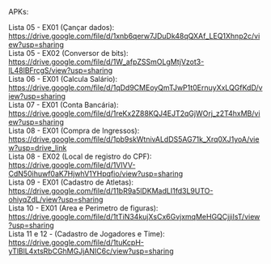 APKs:
<br>

Lista 05 - EX01 (Çançar dados): https://drive.google.com/file/d/1xnb6qerw7JDuDk48qQXAf_LEQ1Xhnp2c/view?usp=sharing <br>
Lista 05 - EX02 (Conversor de bits): https://drive.google.com/file/d/1W_afpZSSmOLgMtjVzot3-lL48lBFrcgS/view?usp=sharing <br>
Lista 06 - EX01 (Calcula Salário): https://drive.google.com/file/d/1qDd9CMEoyQmTJwP1t0ErnuyXxLQGfKdD/view?usp=sharing <br>
Lista 07 - EX01 (Conta Bancária): https://drive.google.com/file/d/1reKx2Z88KQJ4EJT2qGjWOrj_z2T4hxMB/view?usp=sharing <br>
Lista 08 - EX01 (Compra de Ingressos): https://drive.google.com/file/d/1pb9skWtnivALdDS5AG71k_Xrq0XJ1yoA/view?usp=drive_link <br>
Lista 08 - EX02 (Local de registro do CPF): https://drive.google.com/file/d/1VIVV-CdN50ihuwf0aK7HjwhV1YHpqfio/view?usp=sharing <br>
Lista 09 - EX01 (Cadastro de Atletas): https://drive.google.com/file/d/11bR9a5lDKMadLI1fd3L9UTO-ohiyqZdL/view?usp=sharing <br>
Lista 10 - EX01 (Area e Perimetro de figuras): https://drive.google.com/file/d/1tTiN34kujXsCx6GvjxmqMeHGQCjjiIsT/view?usp=sharing <br>
Lista 11 e 12 - (Cadastro de Jogadores e Time): https://drive.google.com/file/d/1tuKcpH-yTlBlL4xtsRbCGhMGJjANIC6c/view?usp=sharing <br>
